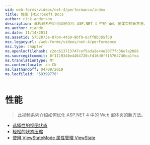 ```yaml
---
uid: web-forms/videos/net-4/performance/index
title: 性能 |Microsoft Docs
author: rick-anderson
description: 此视频系列介绍如何优化 ASP.NET 4 中的 Web 窗体页的新方法。
ms.author: riande
ms.date: 11/14/2011
ms.assetid: 5752873e-07b4-4450-9bf8-6cff8b3b5f50
msc.legacyurl: /web-forms/videos/net-4/performance
msc.type: chapter
ms.openlocfilehash: c2dc613713747cef5ada2e44e2077fc36e7a2086
ms.sourcegitcommit: 0f1119340e4464720cfd16d0ff15764746ea1fea
ms.translationtype: MT
ms.contentlocale: zh-CN
ms.lasthandoff: 04/09/2019
ms.locfileid: "59399776"
---
```

# <a name="performance"></a>性能

> 此视频系列介绍如何优化 ASP.NET 4 中的 Web 窗体页的新方法。


- [选择性的视图状态](aspnet-4-quick-hit-selective-view-state.md)
- [轻松的状态压缩](aspnet-4-quick-hit-easy-state-compression.md)
- [使用 ViewStateMode 属性管理 ViewState](how-do-i-use-the-viewstatemode-property-for-managing-viewstate.md)
